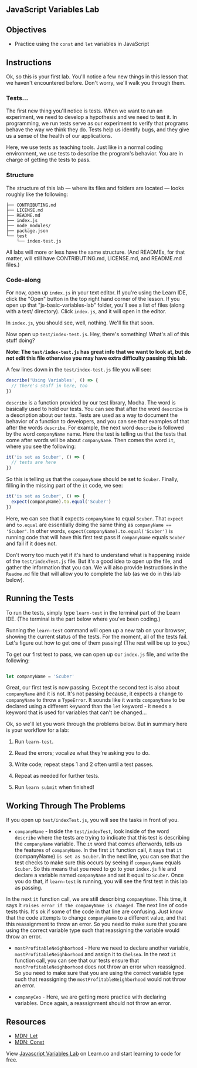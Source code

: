 JavaScript Variables Lab
---

## Objectives

- Practice using the `const` and `let` variables in JavaScript

## Instructions

Ok, so this is your first lab.  You'll notice a few new things in this lesson that we haven't encountered before. Don't worry, we'll walk you through them.

### Tests...

The first new thing you'll notice is tests.  When we want to run an experiment, we need to develop a hypothesis and we need to test it.  In programming, we run tests serve as our experiment to verify that programs behave the way we think they do. Tests help us identify bugs, and they give us a sense of the health of our applications.

Here, we use tests as teaching tools. Just like in a normal coding environment, we use tests to describe the program's behavior. You are in charge of getting the tests to pass.

### Structure

The structure of this lab — where its files and folders are located — looks roughly like the following:

```
├── CONTRIBUTING.md
├── LICENSE.md
├── README.md
├── index.js
├── node_modules/
├── package.json
└── test
    └── index-test.js
```

All labs will more or less have the same structure. (And READMEs, for that matter, will still have CONTRIBUTING.md, LICENSE.md, and README.md files.)

### Code-along

For now, open up `index.js` in your text editor. If you're using the Learn IDE, click the "Open" button in the top right hand corner of the lesson.  If you open up that "js-basic-variables-lab" folder, you'll see a list of files (along with a test/ directory). Click `index.js`, and it will open in the editor.

In `index.js`, you should see, well, nothing. We'll fix that soon.

Now open up `test/index-test.js`. Hey, there's something! What's all of this stuff doing?

**Note: The `test/index-test.js` has great info that we want to look at, but do not edit this file otherwise you may have extra difficulty passing this lab.**

A few lines down in the `test/index-test.js` file you will see:

```js
describe('Using Variables', () => {
  // there's stuff in here, too
})
```

`describe` is a function provided by our test library, Mocha.  The word is basically used to hold our tests.  You can see that after the word `describe` is a description about our tests.  Tests are used as a way to document the behavior of a function to developers, and you can see that examples of that after the words `describe`.  For example, the next word `describe` is followed by the word `companyName` name.  Here the test is telling us that the tests that come after words will be about `companyName`.  Then comes the word `it`, where you see the following:

```js
it('is set as Scuber', () => {
  // tests are here
})
```

So this is telling us that the `companyName` should be set to `Scuber`.  Finally, filling in the missing part of the `it` code, we see:

```js
it('is set as Scuber', () => {
  expect(companyName).to.equal('Scuber')
})
```

Here, we can see that it expects `companyName` to equal `Scuber`.  That `expect` and `to.equal` are essentially doing the same thing as `companyName == 'Scuber'`.  In other words, `expect(companyName).to.equal('Scuber')` is running code that will have this first test pass if `companyName` equals `Scuber` and fail if it does not.

Don't worry too much yet if it's hard to understand what is happening inside of the `test/indexTest.js` file.  But it's a good idea to open up the file, and gather the information that you can.  We will also provide Instructions in the `Readme.md` file that will allow you to complete the lab (as we do in this lab below).

## Running the Tests

To run the tests, simply type `learn-test` in the terminal part of the Learn IDE. (The terminal is the part below where you've been coding.)

Running the `learn-test` command will open up a new tab on your browser, showing the current status of the tests.  For the moment, all of the tests fail. Let's figure out how to get one of them passing! (The rest will be up to you.)

To get our first test to pass, we can open up our `index.js` file, and write the following:

```js

let companyName = 'Scuber'

```

Great, our first test is now passing. Except the second test is also about `companyName` and it is not.  It's not passing because, it expects a change to `companyName` to throw a `TypeError`.  It sounds like it wants `companyName` to be declared using a different keyword than the `let` keyword - it needs a keyword that is used for variables that can't be changed...  

Ok, so we'll let you work through the problems below.  But in summary here is your workflow for a lab:

1. Run `learn-test`.

2. Read the errors; vocalize what they're asking you to do.

3. Write code; repeat steps 1 and 2 often until a test passes.

4. Repeat as needed for further tests.

5. Run `learn submit` when finished!


## Working Through The Problems

If you open up `test/indexTest.js`, you will see the tasks in front of you.

+ `companyName` - Inside the `test/indexTest`, look inside of the word `describe` where the tests are trying to indicate that this test is describing the `companyName` variable.  The `it` word that comes afterwords, tells us the features of `companyName`.  In the first `it` function call, it says that `it` (companyName) `is set as Scuber`.  In the next line, you can see that the test checks to make sure this occurs by seeing if `companyName` equals `Scuber`.  So this means that you need to go to your `index.js` file and declare a variable named `companyName` and set it equal to `Scuber`.  Once you do that, if `learn-test` is running, you will see the first test in this lab as passing.  

In the next `it` function call, we are still describing `companyName`.  This time, it says it `raises error if the companyName is changed`. The next line of code tests this.  It's ok if some of the code in that line are confusing.  Just know that the code attempts to change `companyName` to a different value, and that this reassignment to throw an error.  So you need to make sure that you are using the correct variable type such that reassigning the variable would throw an error.

+ `mostProfitableNeighborhood` - Here we need to declare another variable, `mostProfitableNeighborhood` and assign it to `Chelsea`.  In the next `it` function call, you can see that our tests ensure that `mostProfitableNeighborhood` does not throw an error when reassigned.  So you need to make sure that you are using the correct variable type such that reassigning the `mostProfitableNeighborhood` would not throw an error.

+ `companyCeo` - Here, we are getting more practice with declaring variables.  Once again, a reassignment should not throw an error.  

## Resources

- [MDN: Let](https://developer.mozilla.org/en-US/docs/Web/JavaScript/Reference/Statements/let)
- [MDN: Const](https://developer.mozilla.org/en-US/docs/Web/JavaScript/Reference/Statements/const)

<p class='util--hide'>View <a href='https://learn.co/lessons/js-basic-variables-lab'>Javascript Variables Lab</a> on Learn.co and start learning to code for free.</p>
